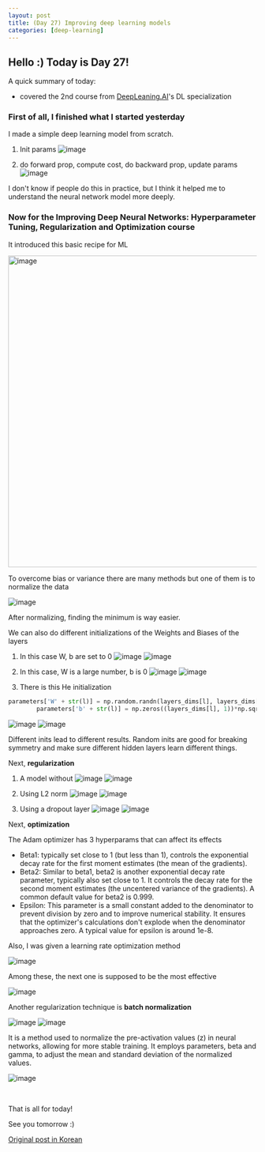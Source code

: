 ```yaml
---
layout: post
title: (Day 27) Improving deep learning models
categories: [deep-learning]
---
```


## Hello :) Today is Day 27!
A quick summary of today:
* covered the 2nd course from [DeepLeaning.AI](https://www.coursera.org/learn/deep-neural-network?specialization=deep-learning)'s DL specialization

### First of all, I finished what I started yesterday
I made a simple deep learning model from scratch.

1. Init params
![image](https://github.com/ivanstudyblog/ivanstudyblog.github.io/assets/167014511/6091f8ad-a3a8-423a-ad5a-b37d04be9512)

2. do forward prop, compute cost, do backward prop, update params
![image](https://github.com/ivanstudyblog/ivanstudyblog.github.io/assets/167014511/b78e80f0-63db-41a7-8a7d-0347f774de92)

I don't know if people do this in practice, but I think it helped me to understand the neural network model more deeply.

### Now for the Improving Deep Neural Networks: Hyperparameter Tuning, Regularization and Optimization course

It introduced this basic recipe for ML

<img width="631" alt="image" src="https://github.com/ivanstudyblog/ivanstudyblog.github.io/assets/167014511/8aeff876-e2cf-4d85-afe8-ad39cb62b36c">

To overcome bias or variance there are many methods but one of them is to normalize the data

![image](https://github.com/ivanstudyblog/ivanstudyblog.github.io/assets/167014511/d4f1b823-fedf-410d-a503-0a3db3b2fa28)

After normalizing, finding the minimum is way easier.

We can also do different initializations of the Weights and Biases of the layers

1. In this case W, b are set to 0
![image](https://github.com/ivanstudyblog/ivanstudyblog.github.io/assets/167014511/5c0beaf5-680a-47ed-8423-44e5f6312fa5)
![image](https://github.com/ivanstudyblog/ivanstudyblog.github.io/assets/167014511/3312043f-7730-47b8-96bc-47a930033010)

2. In this case, W is a large number, b is 0
![image](https://github.com/ivanstudyblog/ivanstudyblog.github.io/assets/167014511/e274f7b4-1354-4fe3-a9d5-b3eef7a999ab)
![image](https://github.com/ivanstudyblog/ivanstudyblog.github.io/assets/167014511/c3a45e84-3116-46fd-ae06-335f5ab06efb)

3. There is this He initialization
```python
parameters['W' + str(l)] = np.random.randn(layers_dims[l], layers_dims[l-1])*np.sqrt(2./layers_dims[l-1])
        parameters['b' + str(l)] = np.zeros((layers_dims[l], 1))*np.sqrt(2./layers_dims[l-1])
```

![image](https://github.com/ivanstudyblog/ivanstudyblog.github.io/assets/167014511/d4c0ecdc-ee6e-4219-a638-6c46be14b710)
![image](https://github.com/ivanstudyblog/ivanstudyblog.github.io/assets/167014511/09ccb982-03bd-4058-b67b-5350b9b07f7d)

Different inits lead to different results. Random inits are good for breaking symmetry and make sure different hidden layers learn different things.

Next, **regularization**

1. A model without
![image](https://github.com/ivanstudyblog/ivanstudyblog.github.io/assets/167014511/4f238133-c60b-418a-bec3-6ec6c2b66638)
![image](https://github.com/ivanstudyblog/ivanstudyblog.github.io/assets/167014511/6c7b6cad-a846-44ae-a39e-5eb16c63b1c1)

2. Using L2 norm
![image](https://github.com/ivanstudyblog/ivanstudyblog.github.io/assets/167014511/4180ff2f-f2d2-4067-ae5e-ac71f2889c92)
![image](https://github.com/ivanstudyblog/ivanstudyblog.github.io/assets/167014511/ed447454-a489-4ecb-aca4-6bdfc695428b)

3. Using a dropout layer
![image](https://github.com/ivanstudyblog/ivanstudyblog.github.io/assets/167014511/a363d195-f255-47a6-8d56-e7770131cf35)
![image](https://github.com/ivanstudyblog/ivanstudyblog.github.io/assets/167014511/9cf34030-679e-4c06-b932-676964709c42)

Next, **optimization**

The Adam optimizer has 3 hyperparams that can affect its effects

* Beta1: typically set close to 1 (but less than 1), controls the exponential decay rate for the first moment estimates (the mean of the gradients).
* Beta2: Similar to beta1, beta2 is another exponential decay rate parameter, typically also set close to 1. It controls the decay rate for the second moment estimates (the uncentered variance of the gradients). A common default value for beta2 is 0.999.
* Epsilon: This parameter is a small constant added to the denominator to prevent division by zero and to improve numerical stability. It ensures that the optimizer's calculations don't explode when the denominator approaches zero. A typical value for epsilon is around 1e-8.

Also, I was given a learning rate optimization method

![image](https://github.com/ivanstudyblog/ivanstudyblog.github.io/assets/167014511/29abfe12-d504-4a47-9dfe-d0f537f40f50)

Among these, the next one is supposed to be the most effective

![image](https://github.com/ivanstudyblog/ivanstudyblog.github.io/assets/167014511/e272c05d-83e6-480f-b962-97ba56fe9ce1)

Another regularization technique is **batch normalization**

![image](https://github.com/ivanstudyblog/ivanstudyblog.github.io/assets/167014511/7a980336-f9a2-4f73-8292-fcf5fcc6fd80)
![image](https://github.com/ivanstudyblog/ivanstudyblog.github.io/assets/167014511/d9a17c27-2b90-4347-9230-e72aaabeb166)

It is a method used to normalize the pre-activation values (z) in neural networks, allowing for more stable training. It employs parameters, beta and gamma, to adjust the mean and standard deviation of the normalized values.

![image](https://github.com/ivanstudyblog/ivanstudyblog.github.io/assets/167014511/42bd26ed-48b0-4c14-838c-3a8ed52f4bc6)

<br/>

That is all for today!

See you tomorrow :)

[Original post in Korean](https://50daysml.blogspot.com/2024/01/day-27.html)

